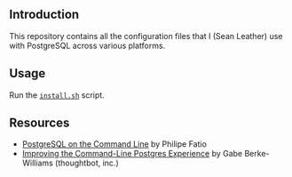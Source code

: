 Introduction
------------

This repository contains all the configuration files that I (Sean Leather) use
with PostgreSQL across various platforms.

Usage
-----

Run the [`install.sh`](./install.sh) script.

Resources
---------

* [PostgreSQL on the Command Line](http://phili.pe/posts/postgresql-on-the-command-line/)
  by Philipe Fatio
* [Improving the Command-Line Postgres Experience](https://robots.thoughtbot.com/improving-the-command-line-postgres-experience)
  by Gabe Berke-Williams (thoughtbot, inc.)
